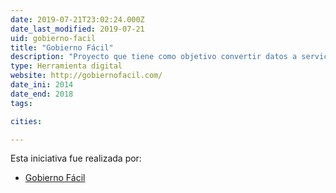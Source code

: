 ```yaml
---
date: 2019-07-21T23:02:24.000Z
date_last_modified: 2019-07-21
uid: gobierno-facil
title: "Gobierno Fácil"
description: "Proyecto que tiene como objetivo convertir datos a servicios digitales que le faciliten el uso y la publicación a ciudadanos, organizaciones, empresas y servidores públicos en México."
type: Herramienta digital
website: http://gobiernofacil.com/
date_ini: 2014
date_end: 2018
tags:

cities: 

---
```


Esta iniciativa fue realizada por:

- [Gobierno Fácil](/organizaciones/gobierno-facil)
